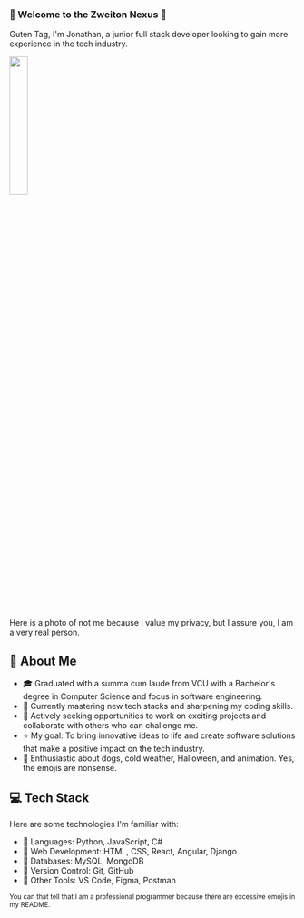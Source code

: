
### 👻 Welcome to the Zweiton Nexus 🎃


Guten Tag, I'm Jonathan, a junior full stack developer looking to gain more experience in the tech industry.


<img src="https://github.com/Jogira/Jogira/assets/46968282/b9a2a22e-ec64-4154-9819-da719fc942bc" width=25% height=25%>

Here is a photo of not me because I value my privacy, but I assure you, I am a very real person. 
## 🐧 About Me

- 🎓 Graduated with a summa cum laude from VCU with a Bachelor's degree in Computer Science and focus in software engineering.
- 🌱 Currently mastering new tech stacks and sharpening my coding skills.
- 💼 Actively seeking opportunities to work on exciting projects and collaborate with others who can challenge me.
- ⭐ My goal: To bring innovative ideas to life and create software solutions that make a positive impact on the tech industry.
- 🐶 Enthusiastic about dogs, cold weather, Halloween, and animation. Yes, the emojis are nonsense. 
## 💻 Tech Stack

Here are some technologies I'm familiar with:

- 📛 Languages: Python, JavaScript, C#
- 🎃 Web Development: HTML, CSS, React, Angular, Django
- 🦇 Databases: MySQL, MongoDB
- 🌿 Version Control: Git, GitHub
- 🌙 Other Tools: VS Code, Figma, Postman


<sub>You can that tell that I am a professional programmer because there are excessive emojis in my README.</sub>

